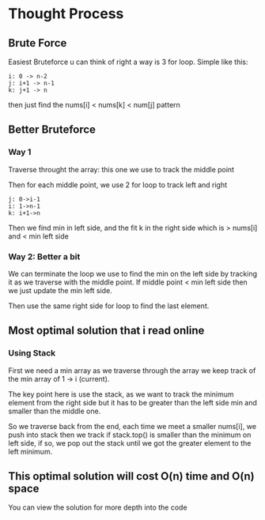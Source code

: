 # Thought Process

##	Brute Force

Easiest Bruteforce u can think of right a way is 3 for loop. 
Simple like this:
	
	i: 0 -> n-2
	j: i+1 -> n-1
	k: j+1 -> n

then just find the nums[i] < nums[k] < num[j] pattern

##	Better Bruteforce

### Way 1

Traverse throught the array: this one we use to track the middle point

Then for each middle point, we use 2 for loop to track left and right

	j: 0->i-1
	i: 1->n-1
	k: i+1->n

Then we find min in left side, and the fit k in the right side which is > nums[i] and < min left side

### Way 2: Better a bit

We can terminate the loop we use to find the min on the left side by tracking it as we traverse with the middle point. If middle point < min left side then we just update the min left side.

Then use the same right side for loop to find the last element.

##	Most optimal solution that i read online

### Using Stack

First we need a min array as we traverse through the array we keep track of the min array of 1 -> i (current). 

The key point here is use the stack, as we want to track the minimum element from the right side but it has to be greater than the left side min and smaller than the middle one.

So we traverse back from the end, each time we meet a smaller nums[i], we push into stack then we track if stack.top() is smaller than the minimum on left side, if so, we pop out the stack until we got the greater element to the left minimum.

## This optimal solution will cost O(n) time and O(n) space

You can view the solution for more depth into the code